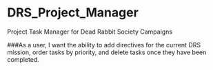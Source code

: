 # DRS_Project_Manager
Project Task Manager for Dead Rabbit Society Campaigns

###As a user, I want the ability to add directives for the current DRS mission, order tasks by priority, and delete tasks once they have been completed. 


